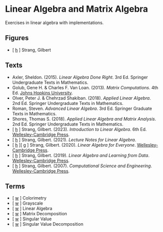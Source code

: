# Linear Algebra and Matrix Algebra

Exercises in linear algebra with implementations.

## Figures

* [ [h](https://math.mit.edu/~gs/) ] Strang, Gilbert

## Texts

* Axler, Sheldon. (2015). _Linear Algebra Done Right_. 3rd Ed. Springer Undergraduate Texts in Mathematics.
* Golub, Gene H. & Charles F. Van Loan. (2013). _Matrix Computations_. 4th Ed. [Johns Hopkins University](https://www.press.jhu.edu/books/title/10678/matrix-computations).
* Olver, Peter J. & Chehrzad Shakiban. (2018). _Applied Linear Algebra_. 2nd Ed. Springer Undergraduate Texts in Mathematics.
* Roman, Steven. _Advanced Linear Algebra_. 3rd Ed. Springer Graduate Texts in Mathematics.
* Shores, Thomas S. (2018). _Applied Linear Algebra and Matrix Analysis_. 2nd Ed. Springer Undergraduate Texts in Mathematics.
* [ [h](https://math.mit.edu/~gs/linearalgebra/) ] Strang, Gilbert. (2023). _Introduction to Linear Algebra_. 6th Ed. [Wellesley-Cambridge Press](https://www.wellesleycambridge.com/).
* [ [h](https://math.mit.edu/~gs/LectureNotes/) ] Strang, Gilbert. (2021). _Lecture Notes for Linear Algebra_.
* [ [h](https://math.mit.edu/~gs/everyone/) ][ [g](https://github.com/kenjihiranabe/The-Art-of-Linear-Algebra/tree/main) ] Strang, Gilbert. (2020). _Linear Algebra for Everyone_. [Wellesley-Cambridge Press](https://www.wellesleycambridge.com/).
* [ [h](https://math.mit.edu/~gs/learningfromdata/) ] Strang, Gilbert. (2019). _Linear Algebra and Learning from Data_. [Wellesley-Cambridge Press](https://www.wellesleycambridge.com/).
* [ [h](https://math.mit.edu/~gs/cse/) ] Strang, Gilbert. (2007). _Computational Science and Engineering_. [Wellesley-Cambridge Press](https://www.wellesleycambridge.com/).

## Terms

* [ [w](https://en.wikipedia.org/wiki/Colorimetry) ] Colorimetry
* [ [w](https://en.wikipedia.org/wiki/Grayscale#Colorimetric_(perceptual_luminance-reserving)_conversion_to_grayscale) ] Grayscale
* [ [w](https://en.wikipedia.org/wiki/Linear_algebra) ] Linear Algebra
* [ [w](https://en.wikipedia.org/wiki/Matrix_decomposition) ] Matrix Decomposition
* [ [w](https://en.wikipedia.org/wiki/Singular_value) ] Singular Value
* [ [w](https://en.wikipedia.org/wiki/Singular_value_decomposition) ] Singular Value Decomposition